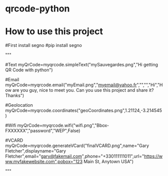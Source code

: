 # qrcode-python
# How to use this project

#First install segno
#pip install segno

"""

#Text
myQrCode=myqrcode.simpleText("mySauvegardes.png","Hi getting QR Code with python")

#Email
myQrCode=myqrcode.email("myEmail.png","myemail@yahoo.fr","","","Hi","How are you guy, nice to meet you. Can you use this project and share it? Thanks")

#Geolocation
myQrCode=myqrcode.coordinates("geoCoordinates.png",1.21124,-3.214545)

#Wifi
myQrCode=myqrcode.wifi("wifi.png","Bbox-FXXXXXX","password","WEP",False)

#VCARD
myQrCode=myqrcode.generateVCard("finalVCARD.png",name="Gary Fletcher",displayname="Gary Fletcher",email="gary@fakemail.com",phone="+330111111011",url="https://www.myfakewebsite.com",pobox="123 Main St, Anytown USA")

"""